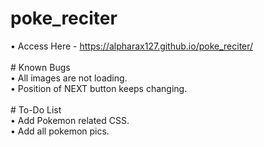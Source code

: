 # poke_reciter
• Access Here - https://alpharax127.github.io/poke_reciter/
<br>
<br> # Known Bugs
<br> • All images are not loading.
<br> • Position of NEXT button keeps changing.
<br>
<br> # To-Do List
<br> • Add Pokemon related CSS.
<br> • Add all pokemon pics.
